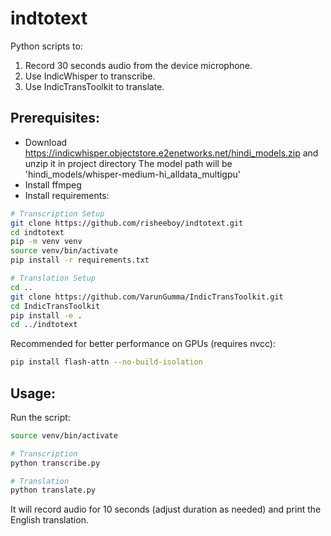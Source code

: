# indtotext

Python scripts to:
1. Record 30 seconds audio from the device microphone.
2. Use IndicWhisper to transcribe.
3. Use IndicTransToolkit to translate.

## Prerequisites:

* Download https://indicwhisper.objectstore.e2enetworks.net/hindi_models.zip and unzip it in project directory
   The model path will be 'hindi_models/whisper-medium-hi_alldata_multigpu'
* Install ffmpeg
* Install requirements:

```bash
# Transcription Setup
git clone https://github.com/risheeboy/indtotext.git
cd indtotext
pip -m venv venv
source venv/bin/activate
pip install -r requirements.txt

# Translation Setup
cd ..
git clone https://github.com/VarunGumma/IndicTransToolkit.git
cd IndicTransToolkit
pip install -e .
cd ../indtotext
```

Recommended for better performance on GPUs (requires nvcc):
```bash
pip install flash-attn --no-build-isolation
```

## Usage:

Run the script: 

```bash
source venv/bin/activate

# Transcription
python transcribe.py

# Translation
python translate.py
```

It will record audio for 10 seconds (adjust duration as needed) and print the English translation.
